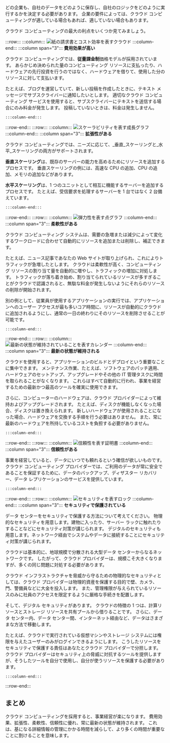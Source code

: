 どの企業も、自社のデータをどのように保存し、自社のロジックをどのように実行するかを決定する必要があります。 企業の要件によっては、クラウド コンピューティングが適している場合もあれば、適していない場合もあります。

クラウド コンピューティングの最大の利点をいくつか見てみましょう。

:::row:::
    :::column:::
        ![紙の請求書とコスト効率を表すクラウド](../media/3-cost-effective.png)
    :::column-end:::
    :::column span="3"::: **費用効果が高い**

クラウド コンピューティングでは、**従量課金制**価格モデルが採用されています。 あらかじめ決められた量のコンピューティング リソースに支払ったり、ハードウェアの先行投資を行うのではなく、ハードウェアを借りて、使用した分のリソースに対して支払います。

たとえば、ブログを運営していて、新しい投稿を作成したときに、テキスト メッセージでサブスクライバーに通知したいとします。 適切なクラウド コンピューティング サービスを使用すると、サブスクライバーにテキストを送信する場合にのみ料金が発生します。 投稿していないときは、料金は発生しません。

    :::column-end:::
:::row-end:::
:::row:::
    :::column:::
        ![スケーラビリティを表す成長グラフ](../media/3-scalable.png)
    :::column-end:::
    :::column span="3"::: **拡張性がある**

クラウド コンピューティングでは、ニーズに応じて、_垂直_スケーリングと_水平_スケーリングの両方がサポートされます。

**垂直スケーリング**は、既存のサーバーの能力を高めるためにリソースを追加するプロセスです。 垂直スケーリングの例には、高速な CPU の追加、CPU の追加、メモリの追加などがあります。

**水平スケーリング**は、1 つのユニットとして相互に機能するサーバーを追加するプロセスです。 たとえば、受信要求を処理するサーバーを 1 台ではなく 2 台備えています。

    :::column-end:::
:::row-end:::
:::row:::
    :::column:::
        ![弾力性を表す点グラフ](../media/3-elastic.png)
    :::column-end:::
    :::column span="3"::: **柔軟性がある**

クラウド コンピューティング システムは、需要の急増または減少によって変化するワークロードに合わせて自動的にリソースを追加または削除し、補正できます。

たとえば、ニュース記事であなたの Web サイトが取り上げられ、これによりトラフィックが急増したとします。 クラウドは柔軟性が高く、コンピューティング リソースの割り当て量を自動的に増やし、トラフィックの増加に対処します。 トラフィックが落ち着き始め、割り当てられているリソースが多すぎることがクラウドで認識されると、無駄な料金が発生しないようにそれらのリソースの削除が開始されます。

別の例として、従業員が使用するアプリケーションの実行では、アプリケーションへのユーザー アクセスが最も多いコア時間に、リソースが自動的にクラウドに追加されるようにし、通常の一日の終わりにそのリソースを削除させることが可能です。

    :::column-end:::
:::row-end:::
:::row:::
    :::column:::
        ![最新の状態が維持されていることを表すカレンダー](../media/3-current.png)
    :::column-end:::
    :::column span="3"::: **最新の状態が維持される**

クラウドを使用すると、アプリケーションのビルドとデプロイという重要なことに集中できます。 メンテナンス作業、たとえば、ソフトウェアのパッチ適用、ハードウェアのセットアップ、アップグレードやその他の IT 管理タスクに時間を取られることがなくなります。 これらはすべて自動的に行われ、事業を経営するための最新かつ最高のツールを確実に使用できます。

さらに、コンピューターのハードウェアは、クラウド プロバイダーによって維持およびアップグレードされます。 たとえば、ディスクが機能しなくなった場合、ディスクは置き換えられます。 新しいハードウェアが使用されることになった場合、ハードウェアを交換する手順を行う必要はありません。 また、常に最新のハードウェアを所持しているコストを負担する必要がありません。

    :::column-end:::
:::row-end:::
:::row:::
    :::column:::
        ![信頼性を表す証明書](../media/3-reliable.png)
    :::column-end:::
    :::column span="3"::: **信頼性がある**

事業を経営していると、データにいつでも頼れるという確信が欲しいものです。 クラウド コンピューティング プロバイダーでは、ご利用のデータが常に安全であることを保証するために、データのバックアップ、ディザスター リカバリー、データ レプリケーションのサービスを提供しています。

    :::column-end:::
:::row-end:::
:::row:::
    :::column:::
        ![セキュリティを表すロック](../media/3-secure.png)
    :::column-end:::
    :::column span="3"::: **セキュリティで保護されている**

データ センターをセキュリティで保護する方法について考えてください。 物理的なセキュリティを用意します。建物に入ったり、サーバー ラックに触れたりすることなどにセキュリティ対策が講じられます。 デジタルのセキュリティも用意します。ネットワーク経由でシステムやデータに接続することにセキュリティ対策が講じられます。

クラウドは基本的に、地球規模で分散される大型データ センターからなるネットワークです。 したがって、クラウド プロバイダーは、規模こそ大きくなりますが、多くの同じ問題に対処する必要があります。

クラウド インフラストラクチャを脅威から守るための物理的なセキュリティとしては、クラウド プロバイダーは物理的資産を保護する目的で壁、カメラ、門、警備員などに大金を投入します。 また、管理権限が与えられているリソースのみに社員のアクセスを限定するように厳格な手続きを配置します。

そして、デジタル セキュリティがあります。 クラウドの特徴の 1 つは、計算リソースとストレージ リソースを共有プールから借りることです。 さらに、データ センター内、データ センター間、インターネット経由など、データはさまざまな方法で移動します。

たとえば、クラウドで実行されている仮想マシンやストレージ システムには権限を与えたユーザーのみがログインできるようにします。 こうしたリソースをセキュリティで保護する責任はあなたとクラウド プロバイダーで分担します。 クラウド プロバイダーはセキュリティ上の脅威に対抗するツールを提供しますが、そうしたツールを自分で使用し、自分が使うリソースを保護する必要があります。

    :::column-end:::
:::row-end:::

## <a name="summary"></a>まとめ

クラウド コンピューティングを採用すると、事業経営が楽になります。 費用効果、拡張性、柔軟性、信頼性に優れ、常に最新の状態が維持されます。 これは、基になる詳細情報の管理にかかる時間を減らして、より多くの時間が重要なことに割けることを意味します。